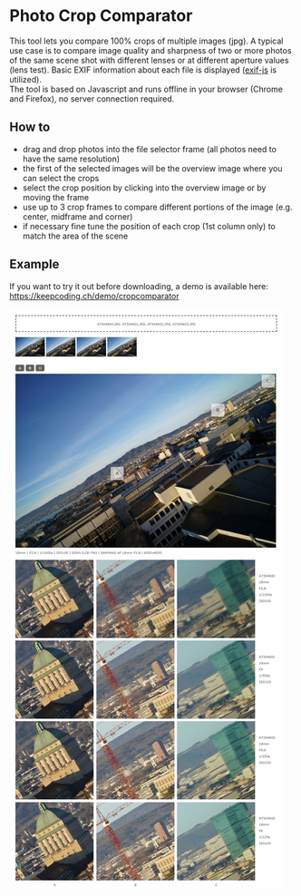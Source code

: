 # Photo Crop Comparator

This tool lets you compare 100% crops of multiple images (jpg). A typical use case is to compare image quality and sharpness of two or more photos of the same scene shot with different lenses or at different aperture values (lens test).
Basic EXIF information about each file is displayed ([exif-js](https://github.com/exif-js/exif-js) is utilized).  
The tool is based on Javascript and runs offline in your browser (Chrome and Firefox), no server connection required.


## How to

* drag and drop photos into the file selector frame (all photos need to have the same resolution)
* the first of the selected images will be the overview image where you can select the crops
* select the crop position by clicking into the overview image or by moving the frame
* use up to 3 crop frames to compare different portions of the image (e.g. center, midframe and corner)
* if necessary fine tune the position of each crop (1st column only) to match the area of the scene


## Example

If you want to try it out before downloading, a demo is available here: https://keepcoding.ch/demo/cropcomparator


![example](https://github.com/rdaforno/cropcomparator/blob/master/screenshots/cropcomparator_example2.jpg "crop comparator example")